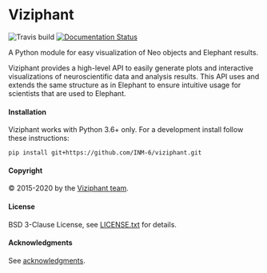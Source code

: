 # Viziphant

![](https://travis-ci.org/INM-6/viziphant.png?branch=master "Travis build")
[![Documentation Status](https://readthedocs.org/projects/viziphant/badge/?version=latest)](https://viziphant.readthedocs.io/en/latest/?badge=latest)

A Python module for easy visualization of Neo objects and Elephant results.

Viziphant provides a high-level API to easily generate plots and interactive visualizations of neuroscientific data and analysis results. This API uses and extends the same structure as in Elephant to ensure intuitive usage for scientists that are used to Elephant. 


#### Installation

Viziphant works with Python 3.6+ only. For a development install follow these instructions:

```
pip install git+https://github.com/INM-6/viziphant.git
```


#### Copyright
:copyright: 2015-2020 by the [Viziphant team](doc/authors.rst).

#### License
BSD 3-Clause License, see [LICENSE.txt](LICENSE.txt) for details.

#### Acknowledgments
See [acknowledgments](doc/acknowledgments.rst).

